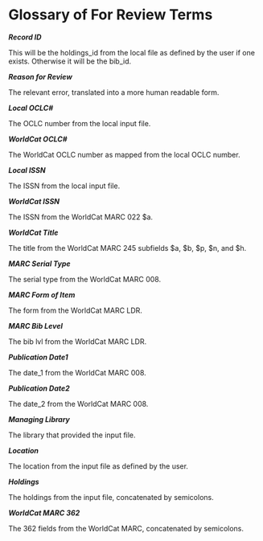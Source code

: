 # Glossary of For Review Terms

***Record ID***

This will be the holdings_id from the local file as defined by the user if one exists. Otherwise it will be the bib_id.

***Reason for Review***

The relevant error, translated into a more human readable form.

***Local OCLC#***

The OCLC number from the local input file.

***WorldCat OCLC#***

The WorldCat OCLC number as mapped from the local OCLC number.

***Local ISSN***

The ISSN from the local input file.

***WorldCat ISSN***

The ISSN from the WorldCat MARC 022 $a.

***WorldCat Title***

The title from the WorldCat MARC 245 subfields $a, $b, $p, $n, and $h.

***MARC Serial Type***

The serial type from the WorldCat MARC 008.

***MARC Form of Item***

The form from the WorldCat MARC LDR.

***MARC Bib Level***

The bib lvl from the WorldCat MARC LDR.

***Publication Date1***

The date_1 from the WorldCat MARC 008.

***Publication Date2***

The date_2 from the WorldCat MARC 008.

***Managing Library***

The library that provided the input file.

***Location***

The location from the input file as defined by the user.

***Holdings***

The holdings from the input file, concatenated by semicolons.

***WorldCat MARC 362***

The 362 fields from the WorldCat MARC, concatenated by semicolons.